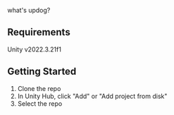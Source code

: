 what's updog?

## Requirements
Unity v2022.3.21f1

## Getting Started
1. Clone the repo
2. In Unity Hub, click "Add" or "Add project from disk"
3. Select the repo
